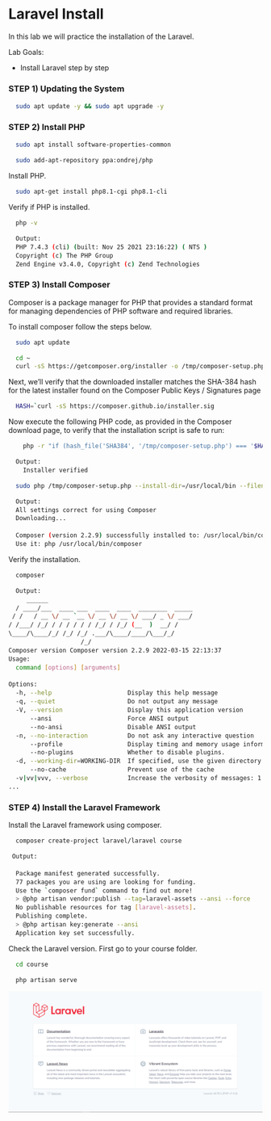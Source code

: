 # Laravel Install

In this lab we will practice the installation of the Laravel.

Lab Goals:

* Install Laravel step by step

### STEP 1) Updating the System


```bash
  sudo apt update -y && sudo apt upgrade -y
```

### STEP 2) Install PHP

```bash
  sudo apt install software-properties-common
```

```bash
  sudo add-apt-repository ppa:ondrej/php
```

Install PHP.
```bash
  sudo apt-get install php8.1-cgi php8.1-cli
```

Verify if PHP is installed.

```bash
  php -v
```

```bash
  Output:
  PHP 7.4.3 (cli) (built: Nov 25 2021 23:16:22) ( NTS )
  Copyright (c) The PHP Group
  Zend Engine v3.4.0, Copyright (c) Zend Technologies
```


### STEP 3) Install Composer

Composer is a package manager for PHP that provides a standard format for managing dependencies of PHP software and required libraries. 

To install composer follow the steps below.

```bash
  sudo apt update
```

```bash
  cd ~
  curl -sS https://getcomposer.org/installer -o /tmp/composer-setup.php
```

Next, we’ll verify that the downloaded installer matches the SHA-384 hash for the latest installer found on the Composer Public Keys / Signatures page

```bash
  HASH=`curl -sS https://composer.github.io/installer.sig
````

Now execute the following PHP code, as provided in the Composer download page, to verify that the installation script is safe to run:


```bash
    php -r "if (hash_file('SHA384', '/tmp/composer-setup.php') === '$HASH') { echo 'Installer verified'; } else { echo 'Installer corrupt'; unlink('composer-setup.php'); } echo PHP_EOL;"
```
```bash
  Output:
    Installer verified
```
```bash
  sudo php /tmp/composer-setup.php --install-dir=/usr/local/bin --filename=composer
```
```bash
  Output:
  All settings correct for using Composer
  Downloading...

  Composer (version 2.2.9) successfully installed to: /usr/local/bin/composer
  Use it: php /usr/local/bin/composer
```

Verify the installation.
```bash
  composer
```
```bash
  Output:
     ______
  / ____/___  ____ ___  ____  ____  ________  _____
 / /   / __ \/ __ `__ \/ __ \/ __ \/ ___/ _ \/ ___/
/ /___/ /_/ / / / / / / /_/ / /_/ (__  )  __/ /
\____/\____/_/ /_/ /_/ .___/\____/____/\___/_/
                    /_/
Composer version Composer version 2.2.9 2022-03-15 22:13:37
Usage:
  command [options] [arguments]

Options:
  -h, --help                     Display this help message
  -q, --quiet                    Do not output any message
  -V, --version                  Display this application version
      --ansi                     Force ANSI output
      --no-ansi                  Disable ANSI output
  -n, --no-interaction           Do not ask any interactive question
      --profile                  Display timing and memory usage information
      --no-plugins               Whether to disable plugins.
  -d, --working-dir=WORKING-DIR  If specified, use the given directory as working directory.
      --no-cache                 Prevent use of the cache
  -v|vv|vvv, --verbose           Increase the verbosity of messages: 1 for normal output, 2 for more verbose output and 3 for debug
...
```
### STEP 4) Install the Laravel Framework

Install the Laravel framework using composer.
```bash
  composer create-project laravel/laravel course
```
```bash
 Output:

  Package manifest generated successfully.
  77 packages you are using are looking for funding.
  Use the `composer fund` command to find out more!
  > @php artisan vendor:publish --tag=laravel-assets --ansi --force
  No publishable resources for tag [laravel-assets].
  Publishing complete.
  > @php artisan key:generate --ansi
  Application key set successfully.
```
Check the Laravel version. First go to your course folder.
```bash
  cd course
```
```bash
  php artisan serve
```

![App Laravel](../images/laravel-site-1.png)


